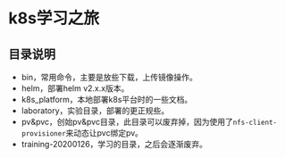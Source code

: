 # k8s学习之旅

## 目录说明
- bin，常用命令，主要是放些下载，上传镜像操作。
- helm，部署helm v2.x.x版本。
- k8s_platform，本地部署k8s平台时的一些文档。
- laboratory，实验目录，部署的更正规些。
- pv&pvc，创始pv&pvc目录，此目录可以废弃掉，因为使用了`nfs-client-provisioner`来动态让pvc绑定pv。
- training-20200126，学习的目录，之后会逐渐废弃。